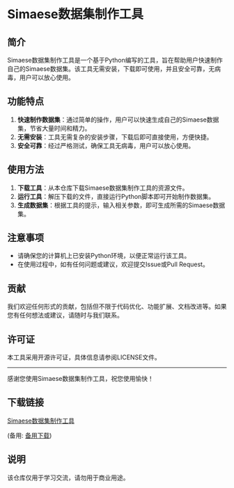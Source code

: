 # Simaese数据集制作工具

## 简介

Simaese数据集制作工具是一个基于Python编写的工具，旨在帮助用户快速制作自己的Simaese数据集。该工具无需安装，下载即可使用，并且安全可靠，无病毒，用户可以放心使用。

## 功能特点

1. **快速制作数据集**：通过简单的操作，用户可以快速生成自己的Simaese数据集，节省大量时间和精力。
2. **无需安装**：工具无需复杂的安装步骤，下载后即可直接使用，方便快捷。
3. **安全可靠**：经过严格测试，确保工具无病毒，用户可以放心使用。

## 使用方法

1. **下载工具**：从本仓库下载Simaese数据集制作工具的资源文件。
2. **运行工具**：解压下载的文件，直接运行Python脚本即可开始制作数据集。
3. **生成数据集**：根据工具的提示，输入相关参数，即可生成所需的Simaese数据集。

## 注意事项

- 请确保您的计算机上已安装Python环境，以便正常运行该工具。
- 在使用过程中，如有任何问题或建议，欢迎提交Issue或Pull Request。

## 贡献

我们欢迎任何形式的贡献，包括但不限于代码优化、功能扩展、文档改进等。如果您有任何想法或建议，请随时与我们联系。

## 许可证

本工具采用开源许可证，具体信息请参阅LICENSE文件。

---

感谢您使用Simaese数据集制作工具，祝您使用愉快！

## 下载链接
[Simaese数据集制作工具](https://pan.quark.cn/s/39712f683e56) 

(备用: [备用下载](https://pan.baidu.com/s/1TnQmVtjoIDwvbKq7RckPyw?pwd=1234))

## 说明

该仓库仅用于学习交流，请勿用于商业用途。
